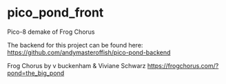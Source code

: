 # pico_pond_front
Pico-8 demake of Frog Chorus

The backend for this project can be found here: https://github.com/andymasteroffish/pico-pond-backend

Frog Chorus by v buckenham & Viviane Schwarz
https://frogchorus.com/?pond=the_big_pond

